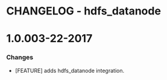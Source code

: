 # CHANGELOG - hdfs_datanode

1.0.003-22-2017
==================

### Changes

* [FEATURE] adds hdfs_datanode integration.
